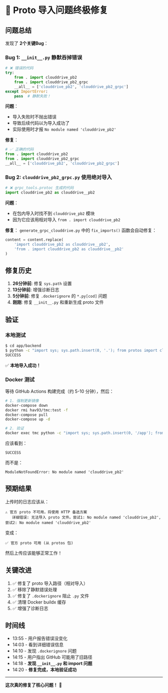 # 🎯 Proto 导入问题终极修复

## 问题总结

发现了 **2个关键Bug**：

### Bug 1: `__init__.py` 静默吞掉错误
```python
# ❌ 错误的代码
try:
    from . import clouddrive_pb2
    from . import clouddrive_pb2_grpc
    __all__ = ['clouddrive_pb2', 'clouddrive_pb2_grpc']
except ImportError:
    pass  # 静默失败！
```

**问题**：
- 导入失败时不抛出错误
- 导致后续代码以为导入成功了
- 实际使用时才报 `No module named 'clouddrive_pb2'`

**修复**：
```python
# ✅ 正确的代码
from . import clouddrive_pb2
from . import clouddrive_pb2_grpc
__all__ = ['clouddrive_pb2', 'clouddrive_pb2_grpc']
```

### Bug 2: `clouddrive_pb2_grpc.py` 使用绝对导入
```python
# ❌ grpc_tools.protoc 生成的代码
import clouddrive_pb2 as clouddrive__pb2
```

**问题**：
- 在包内导入时找不到 `clouddrive_pb2` 模块
- 因为它应该用相对导入 `from . import clouddrive_pb2`

**修复**：
`generate_grpc_clouddrive.py` 中的 `fix_imports()` 函数会自动修复：
```python
content = content.replace(
    'import clouddrive_pb2 as clouddrive__pb2',
    'from . import clouddrive_pb2 as clouddrive__pb2'
)
```

## 修复历史

1. **26分钟前**: 修复 `sys.path` 设置
2. **13分钟前**: 增强诊断日志
3. **5分钟前**: 修复 `.dockerignore` 的 `*.py[cod]` 问题
4. **刚刚**: 修复 `__init__.py` 和重新生成 proto 文件

## 验证

### 本地测试
```bash
$ cd app/backend
$ python -c "import sys; sys.path.insert(0, '.'); from protos import clouddrive_pb2; print('SUCCESS')"
SUCCESS
```

✅ **本地导入成功！**

### Docker 测试

等待 GitHub Actions 构建完成（约 5-10 分钟），然后：

```bash
# 1. 强制更新镜像
docker-compose down
docker rmi hav93/tmc:test -f
docker-compose pull
docker-compose up -d

# 2. 验证
docker exec tmc python -c "import sys; sys.path.insert(0, '/app'); from protos import clouddrive_pb2; print('SUCCESS')"
```

应该看到：
```
SUCCESS
```

而不是：
```
ModuleNotFoundError: No module named 'clouddrive_pb2'
```

## 预期结果

上传时的日志应该从：
```
⚠️ 官方 proto 不可用，将使用 HTTP 备选方案
   详细错误: 无法导入 proto 文件。尝试1: No module named 'clouddrive_pb2', 尝试2: No module named 'clouddrive_pb2'
```

变成：
```
✅ 官方 proto 可用 (从 protos 包)
```

然后上传应该能够正常工作！

## 关键改进

1. ✅ 修复了 proto 导入路径（相对导入）
2. ✅ 移除了静默错误处理
3. ✅ 修复了 `.dockerignore` 阻止 `.py` 文件
4. ✅ 清理 Docker buildx 缓存
5. ✅ 增强了诊断日志

## 时间线

- 13:55 - 用户报告错误没变化
- 14:03 - 看到详细错误信息
- 14:10 - 发现 `.dockerignore` 问题
- 14:15 - 用户指出 GitHub 可能用了旧路径
- 14:18 - **发现 `__init__.py` 和 import 问题**
- 14:20 - **修复完成，本地验证成功**

---

**这次真的修复了核心问题！** 🎉

